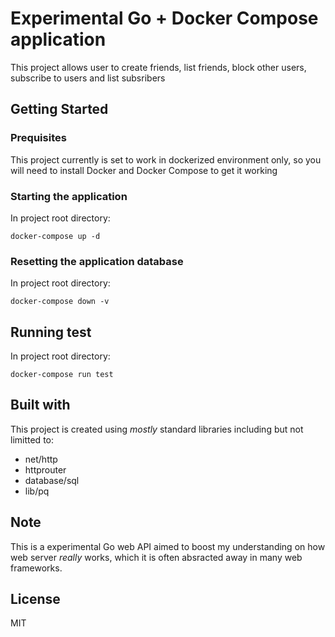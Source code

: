 # Experimental Go + Docker Compose application
This project allows user to create friends, list friends, block other users, subscribe to users and list subsribers

## Getting Started
### Prequisites 
This project currently is set to work in dockerized environment only, so you will need to install Docker and Docker Compose to get it working

### Starting the application
In project root directory:
```shell 
docker-compose up -d
```

### Resetting the application database
In project root directory:
```shell 
docker-compose down -v
```

## Running test
In project root directory:
```shell 
docker-compose run test
```

## Built with
This project is created using *mostly* standard libraries including but not limitted to:

+ net/http
+ httprouter
+ database/sql
+ lib/pq

## Note
This is a experimental Go web API aimed to boost my understanding on how web server _really_ works, which it is often absracted away in many web frameworks.

## License
MIT
